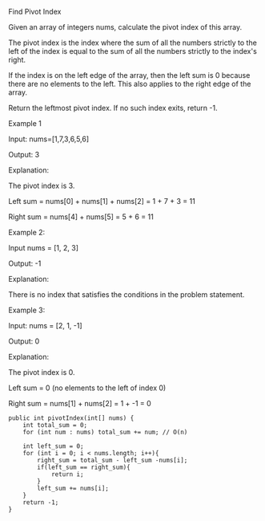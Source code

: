 Find Pivot Index

Given an array of integers nums, calculate the pivot index of this array.

The pivot index is the index where the sum of all the numbers strictly to the left of the index is equal to the sum of all the numbers strictly to the index's right.

If the index is on the left edge of the array, then the left sum is 0 because there are no elements to the left. This also applies to the right edge of the array.

Return the leftmost pivot index. If no such index exits, return -1.

Example 1

Input: nums=[1,7,3,6,5,6]

Output: 3

Explanation:

The pivot index is 3.

Left sum = nums[0] + nums[1] + nums[2] = 1 + 7 + 3 = 11

Right sum = nums[4] + nums[5] = 5 + 6 = 11

Example 2:

Input nums = [1, 2, 3]

Output: -1

Explanation:

There is no index that satisfies the conditions in the problem statement.

Example 3:

Input: nums = [2, 1, -1]

Output: 0

Explanation:

The pivot index is 0.

Left sum = 0 (no elements to the left of index 0)

Right sum = nums[1] + nums[2] = 1 + -1 = 0


    public int pivotIndex(int[] nums) {
        int total_sum = 0;
        for (int num : nums) total_sum += num; // O(n)
        
        int left_sum = 0;
        for (int i = 0; i < nums.length; i++){
            right_sum = total_sum - left_sum -nums[i];
            if(left_sum == right_sum){
                return i;
            }
            left_sum += nums[i];
        }
        return -1;
    }
